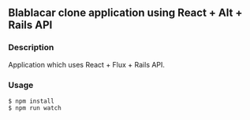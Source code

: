 ## Blablacar clone application using React + Alt + Rails API

### Description
Application which uses React + Flux + Rails API.

### Usage
```
$ npm install
$ npm run watch
```
